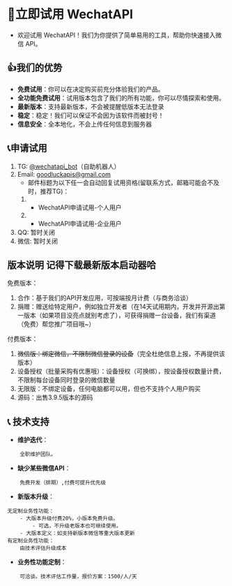 # 🚀立即试用 WechatAPI

- 欢迎试用 WechatAPI！我们为你提供了简单易用的工具，帮助你快速接入微信 API。

## 👍我们的优势

- **免费试用**：你可以在决定购买前充分体验我们的产品。
- **全功能免费试用**：试用版本包含了我们的所有功能，你可以尽情探索和使用。
- **最新版本**：支持最新版本，不会被提醒低版本无法登录
- **稳定**：稳定！我们可以保证不会因为该软件而被封号！
- **信息安全**：全本地化，不会上传任何信息到服务器

## 📞申请试用

1. TG: [@wechatapi_bot](https://t.me/wechatapi_bot)（自助机器人）
2. Email: [goodluckapis@gmail.com](mailto:goodluckapis@gmail.com)
    - 邮件标题为以下任一会自动回复试用资格(留联系方式，邮箱可能会不及时，推荐TG)：
    1. - WechatAPI申请试用-个人用户
    2. - WechatAPI申请试用-企业用户
3. QQ: 暂时关闭
4. 微信: 暂时关闭


## 版本说明 记得下载最新版本启动器哈

免费版本：

1. 合作：基于我们的API开发应用，可按端按月计费（与商务洽谈）
2. 捐赠：赠送给特定用户，例如独立开发者（在14天试用期内，开发并开源出第一版本（如果项目没亮点就别考虑了），可获得捐赠一台设备，我们有渠道（免费）帮您推广项目哦~）

付费版本：
1. ~~微信版：绑定微信，不限制微信登录的设备~~（完全杜绝信息上报，不再提供该版本）
2. 设备授权（批量采购有优惠哦）：设备授权（可换绑），按设备授权数量计费，不限制每台设备同时登录的微信数量
3. 无限版：不绑定设备，任何电脑都可以用，但也不支持个人用户购买
4. 源码：出售3.9.5版本的源码

## 📞 技术支持

- **维护迭代**：
```
	全职维护团队。
```
- **缺少某些微信API**：
```
	免费开发（排期）,付费可提升优先级
```
- **新版本升级**：
```
无定制业务性功能：
	- 大版本升级付费20%，小版本免费升级。
	    - 可选，不升级老版本也可继续使用。
	- 大版本定义：如支持新版本微信等重大版本更新
有定制业务性功能：
	由技术评估升级成本
```

- **业务性功能定制**：
```
	可洽谈。技术评估工作量，报价方案：1500/人/天
```
